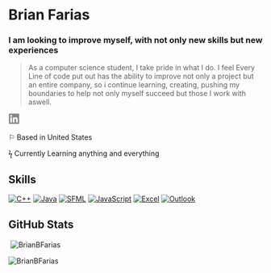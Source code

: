 # Brian Farias
### I am looking to improve myself, with not only new skills but new experiences

> As a computer science student, I take pride in what I do. I feel Every Line of code put out has the ability to improve not only a project but an entire company, so i continue learning, creating, pushing my boundaries to help not only myself succeed but those I work with  aswell.

<a aligh="left" href="https://www.linkedin.com/in/bbfarias/" target="_blank" rel="noreferrer noopener"><img src="https://raw.githubusercontent.com/0xShapeShifter/dev-story/master/public/images/socials/linkedin.svg" alt="LinkedIn" width="22" height="22" /></a>  

⚐ Based in United States

ϟ Currently Learning anything and everything



 ## Skills
   <a href="https://cplusplus.com" target="_blank" rel="noreferrer noopener"><img src="https://upload.wikimedia.org/wikipedia/commons/1/18/ISO_C%2B%2B_Logo.svg" alt="C++" width="25" height="25" /></a> 
   <a href="https://www.java.com" target="_blank" rel="noreferrer noopener"><img src="https://cdn-icons-png.flaticon.com/512/5968/5968282.png" alt="Java" width="25" height="25" /></a> 
   <a href="https://www.sfml-dev.org" target="_blank" rel="noreferrer noopener"><img src="https://upload.wikimedia.org/wikipedia/commons/thumb/a/a0/SFML_Logo.svg/2048px-SFML_Logo.svg.png" alt="SFML" width="25" height="25" /></a> 
   <a href="https://www.javascript.com" target="_blank" rel="noreferrer noopener"><img 
src="https://cdn.pixabay.com/photo/2017/03/30/17/41/javascript-2189147_960_720.png" alt="JavaScript" width="30" height="25" /></a> 
 <a href="" target="_blank" rel="noreferrer noopener"><img 
src="https://gwcareercampus.com/wp-content/uploads/sites/40/Microsoft-Excel.png" alt="Excel" width="25" height="25" /></a> 
 <a href="" target="_blank" rel="noreferrer noopener"><img 
src="https://logos-world.net/wp-content/uploads/2021/02/Outlook-Logo.png" alt="Outlook" width="35" height="25" /></a>
   
## GitHub Stats
<p>&nbsp;<img align="center" src="https://github-readme-stats.vercel.app/api?username=BrianBFarias&show_icons=true&locale=en" alt="BrianBFarias" /></p>

<p><img align="center" src="https://github-readme-streak-stats.herokuapp.com/?user=BrianBFarias&" alt="BrianBFarias" /></p>

